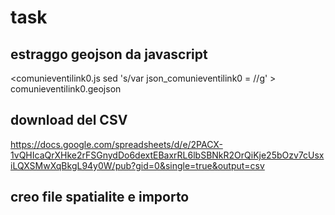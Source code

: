 # task

## estraggo geojson da javascript

<comunieventilink0.js sed 's/var json_comunieventilink0 = //g'  > comunieventilink0.geojson

## download del CSV

https://docs.google.com/spreadsheets/d/e/2PACX-1vQHIcaQrXHke2rFSGnydDo6dextEBaxrRL6lbSBNkR2OrQiKje25bOzv7cUsxiLQXSMwXqBkgL94y0W/pub?gid=0&single=true&output=csv

## creo file spatialite e importo

